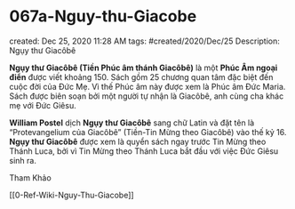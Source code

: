 # 067a-Nguy-thu-Giacobe

created: Dec 25, 2020 11:28 AM
tags: #created/2020/Dec/25
Description: Ngụy thư Giacôbê

**Ngụy thư Giacôbê (Tiền Phúc âm thánh Giacôbê)** là một **Phúc Âm ngoại điển** được viết khoảng 150. Sách gồm 25 chương quan tâm đặc biệt đến cuộc đời của Đức Mẹ. Vì thế Phúc âm này được xem là Phúc âm Đức Maria. Sách được biên soạn bởi một người tự nhận là Giacôbê, anh cùng cha khác mẹ với Đức Giêsu.

**William Postel** dịch **Ngụy thư Giacôbê** sang chữ Latin và đặt tên là “Protevangelium của Giacôbê” (Tiền-Tin Mừng theo Giacôbê) vào thế kỷ 16. **Ngụy thư Giacôbê** được xem là quyển sách ngay trước Tin Mừng theo Thánh Luca, bởi vì Tin Mừng theo Thánh Luca bắt đầu với việc Đức Giêsu sinh ra. 

Tham Khảo

[[0-Ref-Wiki-Nguy-Thu-Giacobe]]